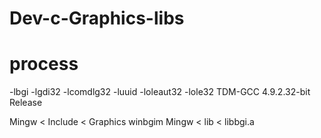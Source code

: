 # Dev-c-Graphics-libs

# process
-lbgi -lgdi32 -lcomdlg32 -luuid -loleaut32 -lole32 
TDM-GCC 4.9.2.32-bit Release

Mingw < Include < Graphics winbgim
Mingw < lib < libbgi.a
